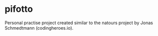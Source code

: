 # pifotto

Personal practise project created similar to the natours project by Jonas Schmedtmann (codingheroes.io).
